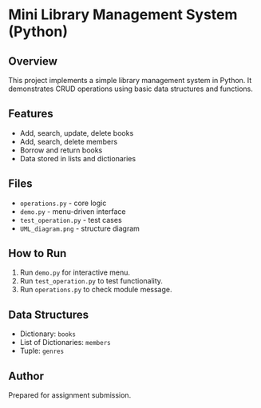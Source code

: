 
# Mini Library Management System (Python)

## Overview
This project implements a simple library management system in Python. It demonstrates CRUD operations using basic data structures and functions.

## Features
- Add, search, update, delete books
- Add, search, delete members
- Borrow and return books
- Data stored in lists and dictionaries

## Files
- `operations.py` - core logic
- `demo.py` - menu-driven interface
- `test_operation.py` - test cases
- `UML_diagram.png` - structure diagram

## How to Run
1. Run `demo.py` for interactive menu.
2. Run `test_operation.py` to test functionality.
3. Run `operations.py` to check module message.

## Data Structures
- Dictionary: `books`
- List of Dictionaries: `members`
- Tuple: `genres`

## Author
Prepared for assignment submission.
